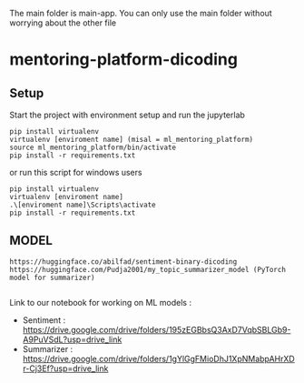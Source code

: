 The main folder is main-app.
You can only use the main folder without worrying about the other file


# mentoring-platform-dicoding

## Setup

Start the project with environment setup and run the jupyterlab

```
pip install virtualenv
virtualenv [enviroment name] (misal = ml_mentoring_platform)
source ml_mentoring_platform/bin/activate
pip install -r requirements.txt

```
or run this script for windows users
```
pip install virtualenv
virtualenv [enviroment name]
.\[enviroment name]\Scripts\activate
pip install -r requirements.txt

```
## MODEL 
```
https://huggingface.co/abilfad/sentiment-binary-dicoding 
https://huggingface.com/Pudja2001/my_topic_summarizer_model (PyTorch model for summarizer)
 
```
Link to our notebook for working on ML models : 
 - Sentiment  : https://drive.google.com/drive/folders/195zEGBbsQ3AxD7VqbSBLGb9-A9PuVSdL?usp=drive_link
 - Summarizer : https://drive.google.com/drive/folders/1gYlGgFMioDhJ1XpNMabpAHrXDr-Cj3Ef?usp=drive_link
```
